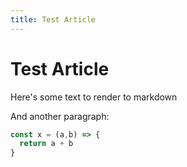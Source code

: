 ```yaml
---
title: Test Article
---
```

# Test Article

Here's some text to render to markdown

And another paragraph:

```javascript
const x = (a,b) => {
  return a + b
}
```
